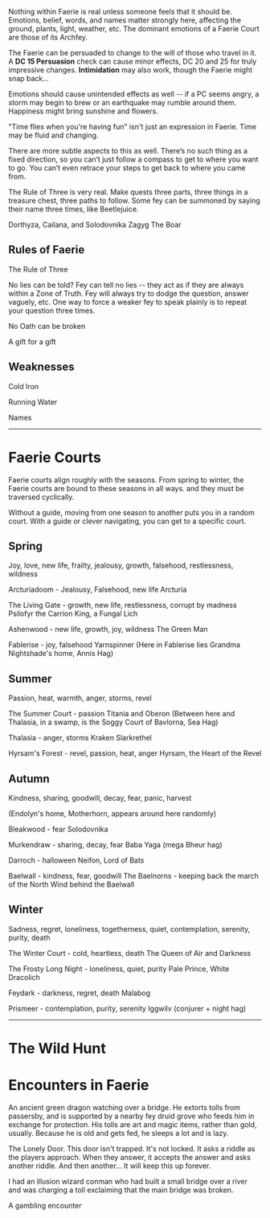 Nothing within Faerie is real unless someone feels that it should be. Emotions, belief, words, and names matter strongly here, affecting the ground, plants, light, weather, etc. The dominant emotions of a Faerie Court are those of its Archfey.

The Faerie can be persuaded to change to the will of those who travel in it. A **DC 15 Persuasion** check can cause minor effects, DC 20 and 25 for truly impressive changes. **Intimidation** may also work, though the Faerie might snap back...

Emotions should cause unintended effects as well -- if a PC seems angry, a storm may begin to brew or an earthquake may rumble around them. Happiness might bring sunshine and flowers.

"Time flies when you're having fun" isn't just an expression in Faerie. Time may be fluid and changing.

There are more subtle aspects to this as well. There’s no such thing as a fixed direction, so you can’t just follow a compass to get to where you want to go. You can’t even retrace your steps to get back to where you came from.

The Rule of Three is very real. Make quests three parts, three things in a treasure chest, three paths to follow. Some fey can be summoned by saying their name three times, like Beetlejuice.

Dorthyza, Cailana, and Solodovnika
Zagyg
The Boar
## Rules of Faerie

The Rule of Three

No lies can be told?
Fey can tell no lies -- they act as if they are always within a Zone of Truth. Fey will always try to dodge the question, answer vaguely, etc. One way to force a weaker fey to speak plainly is to repeat your question three times.

No Oath can be broken

A gift for a gift


## Weaknesses

Cold Iron

Running Water

Names

---
# Faerie Courts
Faerie courts align roughly with the seasons. From spring to winter, the Faerie courts are bound to these seasons in all ways.  and they must be traversed cyclically.

Without a guide, moving from one season to another puts you in a random court. With a guide or clever navigating, you can get to a specific court.

## Spring
Joy, love, new life, frailty, jealousy, growth, falsehood, restlessness, wildness

Arcturiadoom - Jealousy, Falsehood, new life
Arcturia

The Living Gate - growth, new life, restlessness, corrupt by madness
Psilofyr the Carrion King, a Fungal Lich

Ashenwood - new life, growth, joy, wildness
The Green Man

Fablerise - joy, falsehood
Yarnspinner
(Here in Fablerise lies Grandma Nightshade's home, Annis Hag)

## Summer
Passion, heat, warmth, anger, storms, revel

The Summer Court - passion
Titania and Oberon
(Between here and Thalasia, in a swamp, is the Soggy Court of Bavlorna, Sea Hag)

Thalasia - anger, storms
Kraken Slarkrethel

Hyrsam's Forest - revel, passion, heat, anger
Hyrsam, the Heart of the Revel

## Autumn
Kindness, sharing, goodwill, decay, fear, panic, harvest

(Endolyn's home, Motherhorn, appears around here randomly)

Bleakwood - fear
Solodovnika

Murkendraw - sharing, decay, fear
Baba Yaga (mega Bheur hag)

Darroch - halloween
Neifon, Lord of Bats

Baelwall - kindness, fear, goodwill
The Baelnorns - keeping back the march of the North Wind behind the Baelwall

## Winter
Sadness, regret, loneliness, togetherness, quiet, contemplation, serenity, purity, death

The Winter Court - cold, heartless, death
The Queen of Air and Darkness

The Frosty Long Night - loneliness, quiet, purity
Pale Prince, White Dracolich

Feydark - darkness, regret, death
Malabog

Prismeer - contemplation, purity, serenity
Iggwilv (conjurer + night hag)

----

# The Wild Hunt



# Encounters in Faerie

An ancient green dragon watching over a bridge. He extorts tolls from passersby, and is supported by a nearby fey druid grove who feeds him in exchange for protection. His tolls are art and magic items, rather than gold, usually. Because he is old and gets fed, he sleeps a lot and is lazy.

The Lonely Door. This door isn't trapped. It's not locked. It asks a riddle as the players approach. When they answer, it accepts the answer and asks another riddle. And then another... It will keep this up forever.

I had an illusion wizard conman who had built a small bridge over a river and was charging a toll exclaiming that the main bridge was broken.

A gambling encounter

